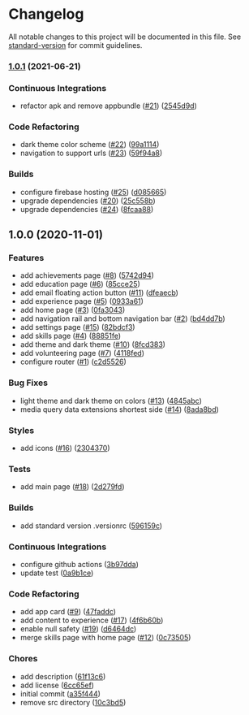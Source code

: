 # Changelog

All notable changes to this project will be documented in this file. See [standard-version](https://github.com/conventional-changelog/standard-version) for commit guidelines.

### [1.0.1](https://github.com/tnc1997/thomas-clark/compare/v1.0.0...v1.0.1) (2021-06-21)


### Continuous Integrations

* refactor apk and remove appbundle ([#21](https://github.com/tnc1997/thomas-clark/issues/21)) ([2545d9d](https://github.com/tnc1997/thomas-clark/commit/2545d9d5eb658cfa056cca493881fb37e349bb55))


### Code Refactoring

* dark theme color scheme ([#22](https://github.com/tnc1997/thomas-clark/issues/22)) ([99a1114](https://github.com/tnc1997/thomas-clark/commit/99a1114d2d0bf54930f0da66cd2c0f076c33c0c2))
* navigation to support urls ([#23](https://github.com/tnc1997/thomas-clark/issues/23)) ([59f94a8](https://github.com/tnc1997/thomas-clark/commit/59f94a80ab1df353d2867db8a13d75a400cbdee9))


### Builds

* configure firebase hosting ([#25](https://github.com/tnc1997/thomas-clark/issues/25)) ([d085665](https://github.com/tnc1997/thomas-clark/commit/d0856651ade0603e1c36993548b9511b8ae2bda4))
* upgrade dependencies ([#20](https://github.com/tnc1997/thomas-clark/issues/20)) ([25c558b](https://github.com/tnc1997/thomas-clark/commit/25c558b21c444047cc778c8c639c1fb3c97c02ed))
* upgrade dependencies ([#24](https://github.com/tnc1997/thomas-clark/issues/24)) ([8fcaa88](https://github.com/tnc1997/thomas-clark/commit/8fcaa888f6c7bc61e946aba7774e74417484e8a5))

## 1.0.0 (2020-11-01)


### Features

* add achievements page ([#8](https://github.com/tnc1997/flutter-thomas-clark/issues/8)) ([5742d94](https://github.com/tnc1997/flutter-thomas-clark/commit/5742d9418d0e232a9d199cf3bdef13478a2757bc))
* add education page ([#6](https://github.com/tnc1997/flutter-thomas-clark/issues/6)) ([85cce25](https://github.com/tnc1997/flutter-thomas-clark/commit/85cce25318614dbdcc6373308e599e75ad2413d8))
* add email floating action button ([#11](https://github.com/tnc1997/flutter-thomas-clark/issues/11)) ([dfeaecb](https://github.com/tnc1997/flutter-thomas-clark/commit/dfeaecb050c22b58929cc09b75236fe8f716d9eb))
* add experience page ([#5](https://github.com/tnc1997/flutter-thomas-clark/issues/5)) ([0933a61](https://github.com/tnc1997/flutter-thomas-clark/commit/0933a610b26d2ec77cc91e6a72474b1ae7092ef8))
* add home page ([#3](https://github.com/tnc1997/flutter-thomas-clark/issues/3)) ([0fa3043](https://github.com/tnc1997/flutter-thomas-clark/commit/0fa304372371d039a416c2cea00f9432718b7f26))
* add navigation rail and bottom navigation bar ([#2](https://github.com/tnc1997/flutter-thomas-clark/issues/2)) ([bd4dd7b](https://github.com/tnc1997/flutter-thomas-clark/commit/bd4dd7be8439841675ed2ff19173bc7ce32aa96a))
* add settings page ([#15](https://github.com/tnc1997/flutter-thomas-clark/issues/15)) ([82bdcf3](https://github.com/tnc1997/flutter-thomas-clark/commit/82bdcf33433e4ff862a1dc91d2a81b2edce8b5e6))
* add skills page ([#4](https://github.com/tnc1997/flutter-thomas-clark/issues/4)) ([88851fe](https://github.com/tnc1997/flutter-thomas-clark/commit/88851fe49b4e9dd5d9caa3aaac8d118a0bb99cb2))
* add theme and dark theme ([#10](https://github.com/tnc1997/flutter-thomas-clark/issues/10)) ([8fcd383](https://github.com/tnc1997/flutter-thomas-clark/commit/8fcd3833c0ce48028e03c41794ae4d4aeb234e00))
* add volunteering page ([#7](https://github.com/tnc1997/flutter-thomas-clark/issues/7)) ([4118fed](https://github.com/tnc1997/flutter-thomas-clark/commit/4118fed59f8ebe3c60028e943b5f67615fe9cf91))
* configure router ([#1](https://github.com/tnc1997/flutter-thomas-clark/issues/1)) ([c2d5526](https://github.com/tnc1997/flutter-thomas-clark/commit/c2d552640455ed9944a82e7ca0aac5d5d9f2f520))


### Bug Fixes

* light theme and dark theme on colors ([#13](https://github.com/tnc1997/flutter-thomas-clark/issues/13)) ([4845abc](https://github.com/tnc1997/flutter-thomas-clark/commit/4845abc6f629b5d2fd2a54d1ffa5b66d9cb96595))
* media query data extensions shortest side ([#14](https://github.com/tnc1997/flutter-thomas-clark/issues/14)) ([8ada8bd](https://github.com/tnc1997/flutter-thomas-clark/commit/8ada8bd631dc36a2f9b8d76b27743927a1852d28))


### Styles

* add icons ([#16](https://github.com/tnc1997/flutter-thomas-clark/issues/16)) ([2304370](https://github.com/tnc1997/flutter-thomas-clark/commit/2304370e58a6cde2de6926605f2a43c97f9c5cba))


### Tests

* add main page ([#18](https://github.com/tnc1997/flutter-thomas-clark/issues/18)) ([2d279fd](https://github.com/tnc1997/flutter-thomas-clark/commit/2d279fdf77987e2fd691b60c6e1708feb2f567e6))


### Builds

* add standard version .versionrc ([596159c](https://github.com/tnc1997/flutter-thomas-clark/commit/596159c810ab0de9bd327a2605358838567de5fd))


### Continuous Integrations

* configure github actions ([3b97dda](https://github.com/tnc1997/flutter-thomas-clark/commit/3b97ddafc1b5c9c2800831f2f656efb188659497))
* update test ([0a9b1ce](https://github.com/tnc1997/flutter-thomas-clark/commit/0a9b1ced1b89d3ae4906b6122661f998878efc78))


### Code Refactoring

* add app card ([#9](https://github.com/tnc1997/flutter-thomas-clark/issues/9)) ([47faddc](https://github.com/tnc1997/flutter-thomas-clark/commit/47faddc6bbd4a2a2758a3c357cd051355fc56992))
* add content to experience ([#17](https://github.com/tnc1997/flutter-thomas-clark/issues/17)) ([4f6b60b](https://github.com/tnc1997/flutter-thomas-clark/commit/4f6b60b56b8d9afc33d50de71176a0162ed9632b))
* enable null safety ([#19](https://github.com/tnc1997/flutter-thomas-clark/issues/19)) ([d6464dc](https://github.com/tnc1997/flutter-thomas-clark/commit/d6464dcda6d396306c1e102553652f6c85989f91))
* merge skills page with home page ([#12](https://github.com/tnc1997/flutter-thomas-clark/issues/12)) ([0c73505](https://github.com/tnc1997/flutter-thomas-clark/commit/0c73505620931a84e3165c39e15eaea34ecc107d))


### Chores

* add description ([61f13c6](https://github.com/tnc1997/flutter-thomas-clark/commit/61f13c6b2236e54d526668393b699daf1e382cf8))
* add license ([6cc65ef](https://github.com/tnc1997/flutter-thomas-clark/commit/6cc65ef0678afbbc7a6568f7b677c5965bfd5b3b))
* initial commit ([a35f444](https://github.com/tnc1997/flutter-thomas-clark/commit/a35f444b465ed7b57fc529b4e84ce1e7993e30c2))
* remove src directory ([10c3bd5](https://github.com/tnc1997/flutter-thomas-clark/commit/10c3bd5cec4280bb39210c7d8012c3dc02575838))
